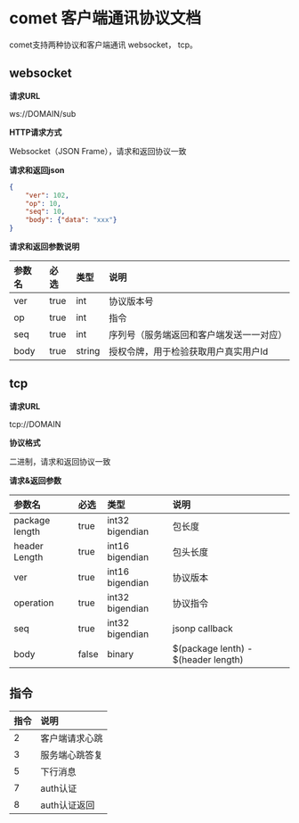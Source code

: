# comet 客户端通讯协议文档                                                     
comet支持两种协议和客户端通讯 websocket， tcp。

## websocket                                                                   
**请求URL**

ws://DOMAIN/sub

**HTTP请求方式**

Websocket（JSON Frame），请求和返回协议一致

**请求和返回json**

```json
{
    "ver": 102,
    "op": 10,
    "seq": 10,
    "body": {"data": "xxx"}
}
```

**请求和返回参数说明**

| 参数名     | 必选  | 类型 | 说明       |
| :-----     | :---  | :--- | :---       |
| ver        | true  | int | 协议版本号 |
| op         | true  | int    | 指令 |
| seq        | true  | int    | 序列号（服务端返回和客户端发送一一对应） |
| body          | true | string | 授权令牌，用于检验获取用户真实用户Id |

## tcp                                                                         
**请求URL**

tcp://DOMAIN

**协议格式**

二进制，请求和返回协议一致

**请求&返回参数**

| 参数名     | 必选  | 类型 | 说明       |
| :-----     | :---  | :--- | :---       |
| package length        | true  | int32 bigendian | 包长度 |
| header Length         | true  | int16 bigendian    | 包头长度 |
| ver        | true  | int16 bigendian    | 协议版本 |
| operation          | true | int32 bigendian | 协议指令 |
| seq         | true | int32 bigendian | jsonp callback |
| body         | false | binary | $(package lenth) - $(header length) |

## 指令
| 指令     | 说明  | 
| :-----     | :---  |
| 2 | 客户端请求心跳 |
| 3 | 服务端心跳答复 |
| 5 | 下行消息 |
| 7 | auth认证 |
| 8 | auth认证返回 |

